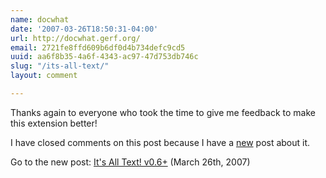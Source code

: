 ```yaml
---
name: docwhat
date: '2007-03-26T18:50:31-04:00'
url: http://docwhat.gerf.org/
email: 2721fe8ffd609b6df0d4b734defc9cd5
uuid: aa6f8b35-4a6f-4343-ac97-47d753db746c
slug: "/its-all-text/"
layout: comment

---
```


Thanks again to everyone who took the time to give me feedback to make this extension better!

I have closed comments on this post because I have a <a href="http://docwhat.gerf.org/2007/03/its_all_text_v06/" rel="nofollow">new</a> post about it. 

Go to the new post: <a href="http://docwhat.gerf.org/2007/03/its_all_text_v06/" rel="nofollow">It's All Text! v0.6+</a> (March 26th, 2007)
